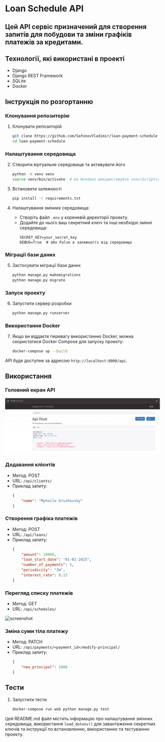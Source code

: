 # Loan Schedule API

## Цей API сервіс призначений для створення запитів для побудови та зміни графіків платежів за кредитами.

## Технології, які використані в проекті
- Django
- Django REST Framework
- SQLite
- Docker 

## Інструкція по розгортанню

### Клонування репозиторію
1. Клонувати репозиторій
    ```sh
    git clone https://github.com/SafonovVladimir/loan-payment-schedule
    cd loan-payment-schedule
    ```

### Налаштування середовища
2. Створити віртуальне середовище та активувати його
    ```sh
    python -m venv venv
    source venv/bin/activate  # На Windows використовуйте venv\Scripts\activate
    ```

3. Встановити залежності
    ```sh
    pip install -r requirements.txt
    ```
   
4. Налаштування змінних середовища:
    - Створіть файл `.env` у кореневій директорії проекту.
    - Додайте до нього ваш секретний ключ та інші необхідні змінні середовища:
        ```
        SECRET_KEY=your_secret_key
        DEBUG=True  # або False в залежності від середовища
        ```

### Міграції бази даних
5. Застосувати міграції бази даних
    ```sh
    python manage.py makemigrations
    python manage.py migrate
    ```

### Запуск проекту
6. Запустити сервер розробки
    ```sh
    python manage.py runserver
    ```

### Використання Docker
7. Якщо ви віддаєте перевагу використанню Docker, можна скористатися Docker Compose для запуску проекту:
    ```sh
    docker-compose up --build
    ```

API буде доступне за адресою `http://localhost:8000/api`.

## Використання

### Головний екран API

![screenshot](/loan_payment_schedule/readme_images/main_screen.png "Main_screen")

### Додавання клієнтів

- Метод: POST
- URL: `/api/clients/`
- Приклад запиту:
    ```json
    {
        "name": "Myhailo Grushevsky"
    }
    ```

### Створення графіка платежів
- Метод: POST
- URL: `/api/loans/`
- Приклад запиту:
    ```json
    {
        "amount": 10000,
        "loan_start_date": "01-01-2025",
        "number_of_payments": 5,
        "periodicity": "3m",
        "interest_rate": 0.15
    }
    ```
  
### Перегляд списку платежів
- Метод: GET
- URL: `/api/schedules/`

![screenshot](../loan-payment-schedule/loan_payment_schedule/readme_images/schedule_screen.png)

### Зміна суми тіла платежу
- Метод: PATCH
- URL: `/api/payments/<payment_id>/modify-principal/`
- Приклад запиту:
    ```json
    {
        "new_principal": 1000
    }
    ```

## Тести

1. Запустити тести
    ```sh
    docker-compose run web python manage.py test
    ```

Цей README.md файл містить інформацію про налаштування змінних середовища, 
використання `load_dotenv()` для завантаження секретних ключів та інструкції по встановленню, 
використанню та тестуванню проекту.
